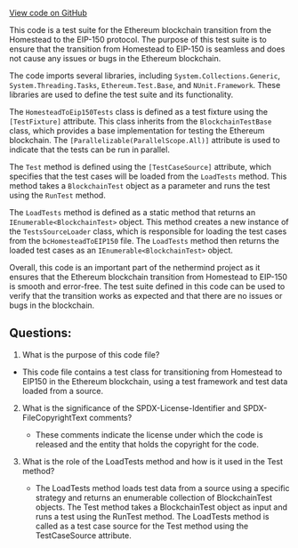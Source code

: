 [View code on GitHub](https://github.com/nethermindeth/nethermind/Ethereum.Transition.Test/HomesteadToEip150Tests.cs)

This code is a test suite for the Ethereum blockchain transition from the Homestead to the EIP-150 protocol. The purpose of this test suite is to ensure that the transition from Homestead to EIP-150 is seamless and does not cause any issues or bugs in the Ethereum blockchain. 

The code imports several libraries, including `System.Collections.Generic`, `System.Threading.Tasks`, `Ethereum.Test.Base`, and `NUnit.Framework`. These libraries are used to define the test suite and its functionality. 

The `HomesteadToEip150Tests` class is defined as a test fixture using the `[TestFixture]` attribute. This class inherits from the `BlockchainTestBase` class, which provides a base implementation for testing the Ethereum blockchain. The `[Parallelizable(ParallelScope.All)]` attribute is used to indicate that the tests can be run in parallel. 

The `Test` method is defined using the `[TestCaseSource]` attribute, which specifies that the test cases will be loaded from the `LoadTests` method. This method takes a `BlockchainTest` object as a parameter and runs the test using the `RunTest` method. 

The `LoadTests` method is defined as a static method that returns an `IEnumerable<BlockchainTest>` object. This method creates a new instance of the `TestsSourceLoader` class, which is responsible for loading the test cases from the `bcHomesteadToEIP150` file. The `LoadTests` method then returns the loaded test cases as an `IEnumerable<BlockchainTest>` object. 

Overall, this code is an important part of the nethermind project as it ensures that the Ethereum blockchain transition from Homestead to EIP-150 is smooth and error-free. The test suite defined in this code can be used to verify that the transition works as expected and that there are no issues or bugs in the blockchain.
## Questions: 
 1. What is the purpose of this code file?
   - This code file contains a test class for transitioning from Homestead to EIP150 in the Ethereum blockchain, using a test framework and test data loaded from a source.

2. What is the significance of the SPDX-License-Identifier and SPDX-FileCopyrightText comments?
   - These comments indicate the license under which the code is released and the entity that holds the copyright for the code.

3. What is the role of the LoadTests method and how is it used in the Test method?
   - The LoadTests method loads test data from a source using a specific strategy and returns an enumerable collection of BlockchainTest objects. The Test method takes a BlockchainTest object as input and runs a test using the RunTest method. The LoadTests method is called as a test case source for the Test method using the TestCaseSource attribute.